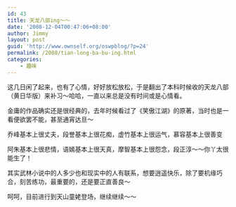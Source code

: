 ```yaml
---
id: 43
title: 天龙八部ing～～
date: '2008-12-04T00:47:06+08:00'
author: Jimmy
layout: post
guid: 'http://www.ownself.org/oswpblog/?p=24'
permalink: /2008/tian-long-ba-bu-ing.html
categories:
    - 趣味
---
```


这几日闲了起来，也有了心情，好好放松放松，于是翻出了本科时候收的天龙八部（黄日华版）来补习～哈哈，一直以来总是没有时间或是心情看。

金庸的作品确实还是很经典的，去年时候看过了《笑傲江湖》的原著，当时也是一看便欲罢不能，甚至通宵达旦～

乔峰基本上很丈夫，段誉基本上很花痴，虚竹基本上很运气，慕容基本上很善变

阿朱基本上很悲情，语嫣基本上很天真，摩智基本上很怨念，段正淳～～你丫太很能生了！

其实武林小说中的人多少也和现实中的人有联系，想要逍遥快乐，除了要机缘巧合，刻苦练功，最重要的，还是要正直善良～

呵呵，目前进行到天山童姥登场，继续继续～～